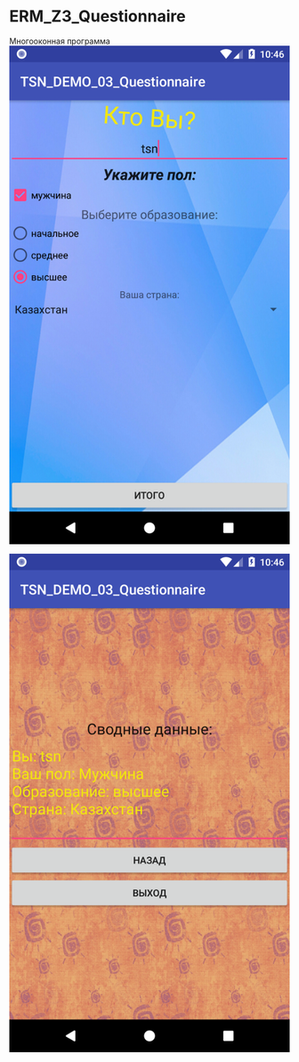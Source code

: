 # ERM_Z3_Questionnaire
Многооконная программа
![Screenshot](screenshot1.png)

![Screenshot](screenshot2.png)
